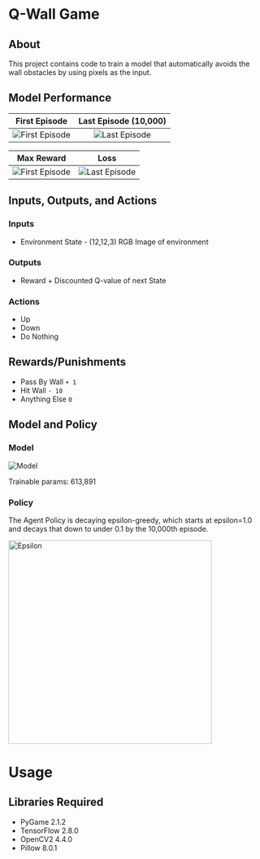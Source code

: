 # Q-Wall Game


## About

This project contains code to train a model that automatically avoids the wall obstacles by using pixels as the input. 
  

## Model Performance  


First Episode           |  Last Episode (10,000)
:-------------------------:|:-------------------------:
![First Episode](https://github.com/mattaadams/RL_Wall_Game/blob/master/assets/Wall_Game_Ep0.gif)  |  ![Last Episode](https://github.com/mattaadams/RL_Wall_Game/blob/master/assets/Wall_Game.gif)



Max Reward        | Loss
:-------------------------:|:-------------------------:
![First Episode](https://github.com/mattaadams/RL_Wall_Game/blob/master/assets/Max_Reward.png)  |  ![Last Episode](https://github.com/mattaadams/RL_Wall_Game/blob/master/assets/Loss.png)





## Inputs, Outputs, and Actions
  
### Inputs
 - Environment State - (12,12,3) RGB Image of environment

### Outputs

 - Reward + Discounted Q-value of next State
  
### Actions
 -  Up
 -  Down
 -  Do Nothing

## Rewards/Punishments
 
 -  Pass By Wall `+ 1` 
 -  Hit Wall  `- 10`
 -  Anything Else `0`
  

## Model and Policy

### Model

<img src="https://github.com/mattaadams/RL_Wall_Game/blob/master/assets/model.png" alt="Model" />

Trainable params: 613,891
### Policy

The Agent Policy is decaying epsilon-greedy, which starts at epsilon=1.0 and decays that down to under 0.1 by the 10,000th episode.

<img src="https://github.com/mattaadams/RL_Wall_Game/blob/master/assets/Epsilon.png" alt="Epsilon" width="400"/>


# Usage

## Libraries Required

- PyGame 2.1.2
- TensorFlow 2.8.0
- OpenCV2 4.4.0
- Pillow 8.0.1


